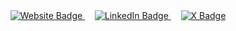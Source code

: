 [comment]:![images](https://user-images.githubusercontent.com/93967783/147612772-c380d1c6-698e-4d4c-8fbb-fd5ee6a9e89a.jpeg);

<div align="center">

<a href="https://sec-sea.com/">
  <img src="https://img.shields.io/badge/Website-red?style=for-the-badge&label=SEC-SEA.COM" alt="Website Badge">
</a>
&nbsp; &nbsp;

<a href="https://sec-sea.com/">
  <img src="https://img.shields.io/badge/LinkedIn-blue?style=for-the-badge&label=Javad%20Mokhtari%20Koushyar" alt="LinkedIn Badge">
</a>
&nbsp; &nbsp;

<a href="https://sec-sea.com/">
  <img src="https://img.shields.io/badge/X-black?style=for-the-badge&label=Javad%20Koushyar" alt="X Badge">
</a>

</div>
